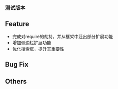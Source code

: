 ### **测试版本**
## Feature  

- 完成对require的劫持，并从框架中迁出部分扩展功能
- 增加侧边栏扩展功能
- 优化搜索框，提升其重要性

## Bug Fix  

## Others  